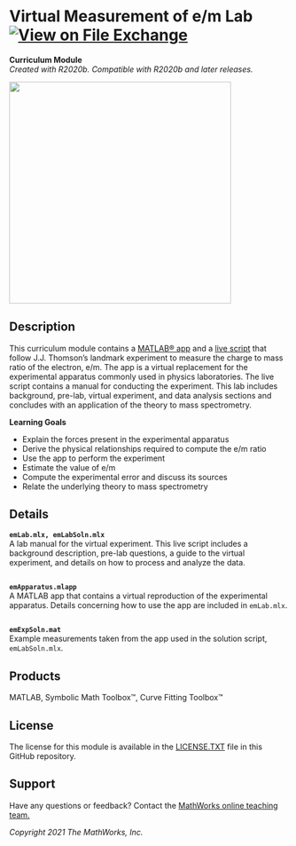 # Virtual Measurement of e/m Lab [![View <File Exchange Title> on File Exchange](https://www.mathworks.com/matlabcentral/images/matlab-file-exchange.svg)](https://www.mathworks.com/matlabcentral/fileexchange/####-)
**Curriculum Module**  
_Created with R2020b. Compatible with R2020b and later releases._  

<img src="apparatus.png" width="400">

## Description ##
This curriculum module contains a [MATLAB&reg; app](https://www.mathworks.com/products/matlab/app-designer.html) and a [live script](https://www.mathworks.com/products/matlab/live-editor.html) that follow J.J. Thomson’s landmark experiment to measure the charge to mass ratio of the electron, e/m. The app is a virtual replacement for the experimental apparatus commonly used in physics laboratories. The live script contains a manual for conducting the experiment. This lab includes background, pre-lab, virtual experiment, and data analysis sections and concludes with an application of the theory to mass spectrometry.

**Learning Goals**
- Explain the forces present in the experimental apparatus
- Derive the physical relationships required to compute the e/m ratio
- Use the app to perform the experiment
- Estimate the value of e/m
- Compute the experimental error and discuss its sources
- Relate the underlying theory to mass spectrometry

## Details ##

**`emLab.mlx, emLabSoln.mlx`**  
A lab manual for the virtual experiment. This live script includes a background description, pre-lab questions, a guide to the virtual experiment, and details on how to process and analyze the data.

## ##
**`emApparatus.mlapp`**  
A MATLAB app that contains a virtual reproduction of the experimental apparatus. Details concerning how to use the app are included in `emLab.mlx`.

## ##
**`emExpSoln.mat`**  
Example measurements taken from the app used in the solution script, `emLabSoln.mlx`.

## Products ##
MATLAB, Symbolic Math Toolbox&trade;, Curve Fitting Toolbox&trade;

## License ##
The license for this module is available in the [LICENSE.TXT](license.txt) file in this GitHub repository.

## Support ##
Have any questions or feedback? Contact the <a href="mailto:onlineteaching@mathworks.com">MathWorks online teaching team.</a>

_Copyright 2021 The MathWorks, Inc._
